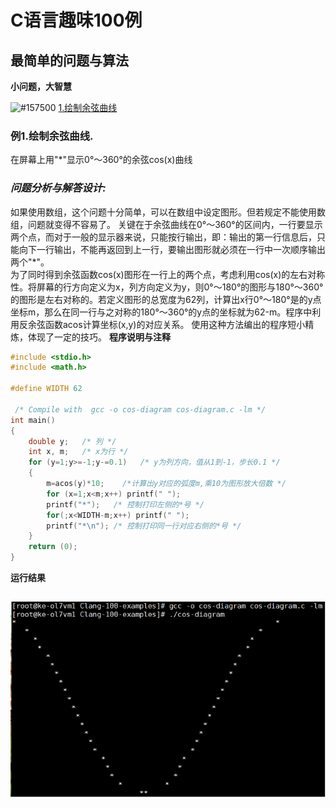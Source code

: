 # C语言趣味100例
## 最简单的问题与算法
**小问题，大智慧**

![#157500](https://placehold.it/15/157500?text=+)  [1.绘制余弦曲线](#例1)

### 例1.绘制余弦曲线.
在屏幕上用"\*"显示0°～360°的余弦cos(x)曲线
### *问题分析与解答设计:* 
  如果使用数组，这个问题十分简单，可以在数组中设定图形。但若规定不能使用数组，问题就变得不容易了。
  关键在于余弦曲线在0°～360°的区间内，一行要显示两个点，而对于一般的显示器来说，只能按行输出，即：输出的第一行信息后，只能向下一行输出，不能再返回到上一行，要输出图形就必须在一行中一次顺序输出两个"\*"。  
  为了同时得到余弦函数cos(x)图形在一行上的两个点，考虑利用cos(x)的左右对称性。将屏幕的行方向定义为x，列方向定义为y，则0°～180°的图形与180°～360°的图形是左右对称的。若定义图形的总宽度为62列，计算出x行0°～180°是的y点坐标m，那么在同一行与之对称的180°～360°的y点的坐标就为62-m。程序中利用反余弦函数acos计算坐标(x,y)的对应关系。
  使用这种方法编出的程序短小精炼，体现了一定的技巧。
**程序说明与注释**
```C
#include <stdio.h>
#include <math.h>

#define WIDTH 62

 /* Compile with  gcc -o cos-diagram cos-diagram.c -lm */
int main()
{
    double y;   /* 列 */
    int x, m;   /* x为行 */
    for (y=1;y>=-1;y-=0.1)   /* y为列方向，值从1到-1，步长0.1 */
    {
        m=acos(y)*10;    /*计算出y对应的弧度m,乘10为图形放大倍数 */
        for (x=1;x<m;x++) printf(" ");
        printf("*");   /* 控制打印左侧的*号 */
        for(;x<WIDTH-m;x++) printf(" ");
        printf("*\n"); /* 控制打印同一行对应右侧的*号 */
    }
    return (0);
}
```
**运行结果**

![Image of cos-diagram](https://github.com/79laowang/Clang-100-examples/blob/master/imgs/cos-diagram.png)
---
